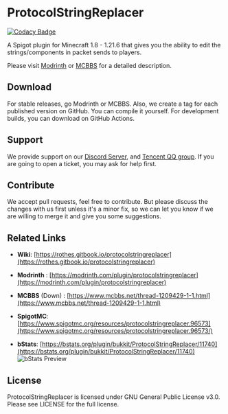 # ProtocolStringReplacer

[![Codacy Badge](https://api.codacy.com/project/badge/Grade/10b4b7cb53d34e8289d708fa3a5e3caf)](https://app.codacy.com/gh/Rothes/ProtocolStringReplacer?utm_source=github.com&utm_medium=referral&utm_content=Rothes/ProtocolStringReplacer&utm_campaign=Badge_Grade_Settings)

A Spigot plugin for Minecraft 1.8 - 1.21.6 that gives you the ability to edit the strings/components in packet sends to players.

Please visit [Modrinth](#links) or [MCBBS](#links) for a detailed description. 

## Download
For stable releases, go Modrinth or MCBBS. Also, we create a tag for each published version on GitHub. You can compile it yourself.
For development builds, you can download on GitHub Actions.

## Support
We provide support on our [Discord Server](https://discord.gg/zwzzkmYCBb), and [Tencent QQ group](https://qm.qq.com/cgi-bin/qm/qr?k=mDtcrvBGzqbA05mPLzBnPAYXm5lskYxg&jump_from=webapi).
If you are going to open a ticket, you may ask for help first.

## Contribute
We accept pull requests, feel free to contribute.
But please discuss the changes with us first unless it's a minor fix,
so we can let you know if we are willing to merge it and give you some suggestions.

## Related Links <a id='links'></a>

*   **Wiki**:
[https://rothes.gitbook.io/protocolstringreplacer](https://rothes.gitbook.io/protocolstringreplacer)

*   **Modrinth** :
[https://modrinth.com/plugin/protocolstringreplacer](https://modrinth.com/plugin/protocolstringreplacer)

*   **MCBBS** (Down) :
[https://www.mcbbs.net/thread-1209429-1-1.html](https://www.mcbbs.net/thread-1209429-1-1.html)

*   **SpigotMC**:
[https://www.spigotmc.org/resources/protocolstringreplacer.96573](https://www.spigotmc.org/resources/protocolstringreplacer.96573/)

*   **bStats**:
[https://bstats.org/plugin/bukkit/ProtocolStringReplacer/11740](https://bstats.org/plugin/bukkit/ProtocolStringReplacer/11740)
![bStats Preview](https://bstats.org/signatures/bukkit/ProtocolStringReplacer.svg)

## License
ProtocolStringReplacer is licensed under GNU General Public License v3.0. Please see LICENSE for the full license.
